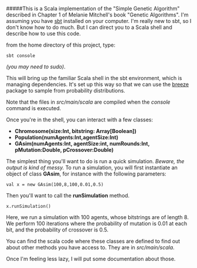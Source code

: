 #####This is a Scala implementation of the "Simple Genetic Algorithm" described in Chapter 1 of Melanie Mitchell's book "Genetic Algorithms".  I'm assuming you have [sbt](http://www.scala-sbt.org/) installed on your computer. 
I'm really new to sbt, so I don't know how to do much. But I can direct you to a Scala shell and describe how to use this code. 

from the home directory of this project, type: 

    sbt console

*(you may need to sudo)*.

This will bring up the familiar Scala shell in the sbt environment, which is managing dependencies. It's set up this way so that we can use the [breeze](https://github.com/scalanlp/breeze) package to sample from probability distributions. 

Note that the files in *src/main/scala* are compiled when the *console* command is executed.

Once you're in the shell, you can interact with a few classes: 


* **Chromosome(size:Int, bitstring: Array\[Boolean\])**
* **Population(numAgents:Int,agentSize:Int)**
* **GAsim(numAgents:Int, agentSize:int, numRounds:Int, pMutation:Double, pCrossover:Double)**


The simplest thing you'll want to do is run a quick simulation.  *Beware, the output is kind of messy.*
To run a simulation, you will first instantiate an object of class **GAsim**, for instance with the following parameters: 

    val x = new GAsim(100,8,100,0.01,0.5)

Then you'll want to call the **runSimulation** method.  

    x.runSimulation()

Here, we run a simulation with 100 agents, whose bitstrings are of length 8. We perform 100 iterations where the probability of mutation is 0.01 at each bit, and the probability of crossover is 0.5.  

You can find the scala code where these classes are defined to find out about other methods you have access to. 
They are in *src/main/scala*.

Once I'm feeling less lazy, I will put some documentation about those.    